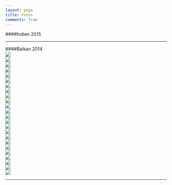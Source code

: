 ```yaml
---
layout: page
title: Fotos
comments: True
---
```

####Indien 2015

<hr>
####Balkan 2014
<div class='image-frame'>
<div class='nailthumb-container square-thumb'><a href='http://whataboutas.data.s3.amazonaws.com/images/fotogalerie/balkan_hipster/IMG_0017.jpg' class='imageslink' data-lightbox='Gallery' title='Downtown Budapest'
><img class='images' src='http://whataboutas.data.s3.amazonaws.com/images/fotogalerie/balkan_hipster/thumbs/IMG_0017.jpg' /></a></div>
<div class='nailthumb-container square-thumb'><a href='http://whataboutas.data.s3.amazonaws.com/images/fotogalerie/balkan_hipster/IMG_0181.jpg' class='imageslink' data-lightbox='Gallery' title='Craiova, Rum&auml;nien'
><img class='images' src='http://whataboutas.data.s3.amazonaws.com/images/fotogalerie/balkan_hipster/thumbs/IMG_0181.jpg' /></a></div>
<div class='nailthumb-container square-thumb'><a href='http://whataboutas.data.s3.amazonaws.com/images/fotogalerie/balkan_hipster/IMG_0271.jpg' class='imageslink' data-lightbox='Gallery' title='Reflecting in Bukarest'
><img class='images' src='http://whataboutas.data.s3.amazonaws.com/images/fotogalerie/balkan_hipster/thumbs/IMG_0271.jpg' /></a></div>
<div class='nailthumb-container square-thumb'><a href='http://whataboutas.data.s3.amazonaws.com/images/fotogalerie/balkan_hipster/IMG_0355.jpg'   class='imageslink' data-lightbox='Gallery' title='Schloss Bran, Rum&auml;nien'
><img class='images' src='http://whataboutas.data.s3.amazonaws.com/images/fotogalerie/balkan_hipster/thumbs/IMG_0355.jpg' /></a></div>
<div class='nailthumb-container square-thumb'><a href='http://whataboutas.data.s3.amazonaws.com/images/fotogalerie/balkan_hipster/IMG_0526.jpg'   class='imageslink' data-lightbox='Gallery' title='Blick auf die bulgarische Donau'
><img class='images' src='http://whataboutas.data.s3.amazonaws.com/images/fotogalerie/balkan_hipster/thumbs/IMG_0526.jpg' /></a></div>
<div class='nailthumb-container square-thumb'><a href='http://whataboutas.data.s3.amazonaws.com/images/fotogalerie/balkan_hipster/IMG_0729.jpg'   class='imageslink' data-lightbox='Gallery' title='Idylle am schwarzen Meer'
><img class='images' src='http://whataboutas.data.s3.amazonaws.com/images/fotogalerie/balkan_hipster/thumbs/IMG_0729.jpg' /></a></div>
<div class='nailthumb-container square-thumb'><a href='http://whataboutas.data.s3.amazonaws.com/images/fotogalerie/balkan_hipster/IMG_0947.jpg'   class='imageslink' data-lightbox='Gallery' title='Typisches Haus in Plovdiv'
><img class='images' src='http://whataboutas.data.s3.amazonaws.com/images/fotogalerie/balkan_hipster/thumbs/IMG_0947.jpg' /></a></div>
<div class='nailthumb-container square-thumb'><a href='http://whataboutas.data.s3.amazonaws.com/images/fotogalerie/balkan_hipster/IMG_1119.jpg'   class='imageslink' data-lightbox='Gallery' title='Der Kanal von Korinthos'
><img class='images' src='http://whataboutas.data.s3.amazonaws.com/images/fotogalerie/balkan_hipster/thumbs/IMG_1119.jpg' /></a></div>
<div class='nailthumb-container square-thumb'><a href='http://whataboutas.data.s3.amazonaws.com/images/fotogalerie/balkan_hipster/IMG_1148.jpg'   class='imageslink' data-lightbox='Gallery' title='Sexy Beachboy!'
><img class='images' src='http://whataboutas.data.s3.amazonaws.com/images/fotogalerie/balkan_hipster/thumbs/IMG_1148.jpg' /></a></div>
<div class='nailthumb-container square-thumb'><a href='http://whataboutas.data.s3.amazonaws.com/images/fotogalerie/balkan_hipster/IMG_1399.jpg'   class='imageslink' data-lightbox='Gallery' title='Kopf im Klang'
><img class='images' src='http://whataboutas.data.s3.amazonaws.com/images/fotogalerie/balkan_hipster/thumbs/IMG_1399.jpg' /></a></div>
<div class='nailthumb-container square-thumb'><a href='http://whataboutas.data.s3.amazonaws.com/images/fotogalerie/balkan_hipster/IMG_1444.jpg'   class='imageslink' data-lightbox='Gallery' title='Abendessen in Nafplio, Griechenland'
><img class='images' src='http://whataboutas.data.s3.amazonaws.com/images/fotogalerie/balkan_hipster/thumbs/IMG_1444.jpg' /></a></div>
<div class='nailthumb-container square-thumb'><a href='http://whataboutas.data.s3.amazonaws.com/images/fotogalerie/balkan_hipster/IMG_1474.jpg'   class='imageslink' data-lightbox='Gallery' title='Blubb'
><img class='images' src='http://whataboutas.data.s3.amazonaws.com/images/fotogalerie/balkan_hipster/thumbs/IMG_1474.jpg' /></a></div>
<div class='nailthumb-container square-thumb'><a href='http://whataboutas.data.s3.amazonaws.com/images/fotogalerie/balkan_hipster/IMG_1625.jpg'   class='imageslink' data-lightbox='Gallery' title='Herumturnen auf den venezianischen Festungen'
><img class='images' src='http://whataboutas.data.s3.amazonaws.com/images/fotogalerie/balkan_hipster/thumbs/IMG_1625.jpg' /></a></div>
<div class='nailthumb-container square-thumb'><a href='http://whataboutas.data.s3.amazonaws.com/images/fotogalerie/balkan_hipster/IMG_1712.jpg'   class='imageslink' data-lightbox='Gallery' title='Die gro&szlig;e Br&uuml;ckenfahrt'
><img class='images' src='http://whataboutas.data.s3.amazonaws.com/images/fotogalerie/balkan_hipster/thumbs/IMG_1712.jpg' /></a></div>
<div class='nailthumb-container square-thumb'><a href='http://whataboutas.data.s3.amazonaws.com/images/fotogalerie/balkan_hipster/IMG_1849.jpg'   class='imageslink' data-lightbox='Gallery' title='Meteora, Griechenland'
><img class='images' src='http://whataboutas.data.s3.amazonaws.com/images/fotogalerie/balkan_hipster/thumbs/IMG_1849.jpg' /></a></div>
<div class='nailthumb-container square-thumb'><a href='http://whataboutas.data.s3.amazonaws.com/images/fotogalerie/balkan_hipster/IMG_1877.jpg'   class='imageslink' data-lightbox='Gallery' title='Abendstimmung bei Meteora'
><img class='images' src='http://whataboutas.data.s3.amazonaws.com/images/fotogalerie/balkan_hipster/thumbs/IMG_1877.jpg' /></a></div>
<div class='nailthumb-container square-thumb'><a href='http://whataboutas.data.s3.amazonaws.com/images/fotogalerie/balkan_hipster/IMG_2000.jpg'   class='imageslink' data-lightbox='Gallery' title='Vertr&auml;umter Blick &uuml;ber Gjirokaster'
><img class='images' src='http://whataboutas.data.s3.amazonaws.com/images/fotogalerie/balkan_hipster/thumbs/IMG_2000.jpg' /></a></div>
<div class='nailthumb-container square-thumb'><a href='http://whataboutas.data.s3.amazonaws.com/images/fotogalerie/balkan_hipster/IMG_0009.jpg'   class='imageslink' data-lightbox='Gallery' title='Stra&szlig;e in Gjirokaster'
><img class='images' src='http://whataboutas.data.s3.amazonaws.com/images/fotogalerie/balkan_hipster/thumbs/IMG_0009.jpg' /></a></div>
<div class='nailthumb-container square-thumb'><a href='http://whataboutas.data.s3.amazonaws.com/images/fotogalerie/balkan_hipster/IMG_0032.jpg'   class='imageslink' data-lightbox='Gallery' title='Die Burg von Gjirokaster'
><img class='images' src='http://whataboutas.data.s3.amazonaws.com/images/fotogalerie/balkan_hipster/thumbs/IMG_0032.jpg' /></a></div>
<div class='nailthumb-container square-thumb'><a href='http://whataboutas.data.s3.amazonaws.com/images/fotogalerie/balkan_hipster/IMG_0319.jpg'   class='imageslink' data-lightbox='Gallery' title='Kotor, Montenegro'
><img class='images' src='http://whataboutas.data.s3.amazonaws.com/images/fotogalerie/balkan_hipster/thumbs/IMG_0319.jpg' /></a></div>
<div class='nailthumb-container square-thumb'><a href='http://whataboutas.data.s3.amazonaws.com/images/fotogalerie/balkan_hipster/IMG_0078.jpg'   class='imageslink' data-lightbox='Gallery' title='Die K&ouml;nigin von Dubrovnik!'
><img class='images' src='http://whataboutas.data.s3.amazonaws.com/images/fotogalerie/balkan_hipster/thumbs/IMG_0078.jpg' /></a></div>
<div class='nailthumb-container square-thumb'><a href='http://whataboutas.data.s3.amazonaws.com/images/fotogalerie/balkan_hipster/IMG_0142.jpg'   class='imageslink' data-lightbox='Gallery' title='Balkan Hipster'
><img class='images' src='http://whataboutas.data.s3.amazonaws.com/images/fotogalerie/balkan_hipster/thumbs/IMG_0142.jpg' /></a></div>
<div class='nailthumb-container square-thumb'><a href='http://whataboutas.data.s3.amazonaws.com/images/fotogalerie/balkan_hipster/IMG_0196.jpg'   class='imageslink' data-lightbox='Gallery' title='Wasserf&auml;lle in Plitvice'
><img class='images' src='http://whataboutas.data.s3.amazonaws.com/images/fotogalerie/balkan_hipster/thumbs/IMG_0196.jpg' /></a></div>
<div class='nailthumb-container square-thumb'><a href='http://whataboutas.data.s3.amazonaws.com/images/fotogalerie/balkan_hipster/IMG_0204.jpg'   class='imageslink' data-lightbox='Gallery' title='Einer der Plitvice-Seen'
><img class='images' src='http://whataboutas.data.s3.amazonaws.com/images/fotogalerie/balkan_hipster/thumbs/IMG_0204.jpg' /></a></div>
</div>
<hr>
